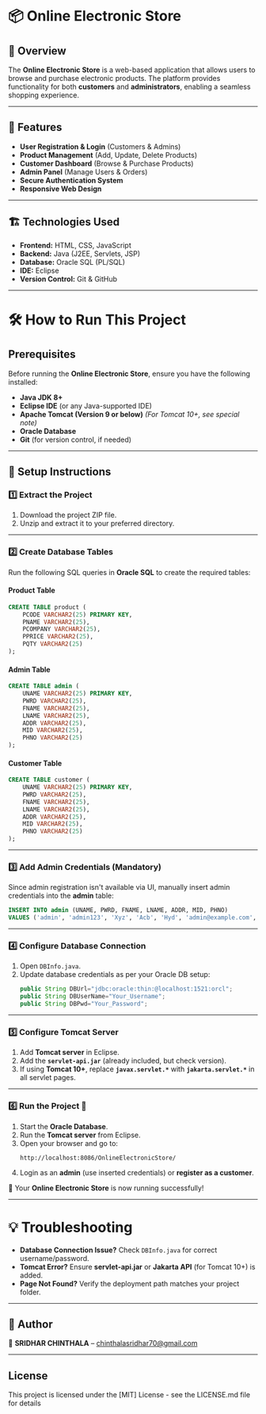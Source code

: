 # 📦 Online Electronic Store

## 📖 Overview

The **Online Electronic Store** is a web-based application that allows users to browse and purchase electronic products. The platform provides functionality for both **customers** and **administrators**, enabling a seamless shopping experience.

---

## 🚀 Features

- **User Registration & Login** (Customers & Admins)
- **Product Management** (Add, Update, Delete Products)
- **Customer Dashboard** (Browse & Purchase Products)
- **Admin Panel** (Manage Users & Orders)
- **Secure Authentication System**
- **Responsive Web Design**

---

## 🏗️ Technologies Used

- **Frontend:** HTML, CSS, JavaScript
- **Backend:** Java (J2EE, Servlets, JSP)
- **Database:** Oracle SQL (PL/SQL)
- **IDE:** Eclipse
- **Version Control:** Git & GitHub

---

# 🛠 How to Run This Project

## Prerequisites

Before running the **Online Electronic Store**, ensure you have the following installed:

- **Java JDK 8+**
- **Eclipse IDE** (or any Java-supported IDE)
- **Apache Tomcat (Version 9 or below)** *(For Tomcat 10+, see special note)*
- **Oracle Database**
- **Git** (for version control, if needed)

---

## 📂 Setup Instructions

### 1️⃣ Extract the Project

1. Download the project ZIP file.
2. Unzip and extract it to your preferred directory.

---

### 2️⃣ Create Database Tables

Run the following SQL queries in **Oracle SQL** to create the required tables:

#### **Product Table**

```sql
CREATE TABLE product (
    PCODE VARCHAR2(25) PRIMARY KEY,
    PNAME VARCHAR2(25),
    PCOMPANY VARCHAR2(25),
    PPRICE VARCHAR2(25),
    PQTY VARCHAR2(25)
);
```

#### **Admin Table**

```sql
CREATE TABLE admin (
    UNAME VARCHAR2(25) PRIMARY KEY,
    PWRD VARCHAR2(25),
    FNAME VARCHAR2(25),
    LNAME VARCHAR2(25),
    ADDR VARCHAR2(25),
    MID VARCHAR2(25),
    PHNO VARCHAR2(25)
);
```

#### **Customer Table**

```sql
CREATE TABLE customer (
    UNAME VARCHAR2(25) PRIMARY KEY,
    PWRD VARCHAR2(25),
    FNAME VARCHAR2(25),
    LNAME VARCHAR2(25),
    ADDR VARCHAR2(25),
    MID VARCHAR2(25),
    PHNO VARCHAR2(25)
);
```

---

### 3️⃣ Add Admin Credentials (Mandatory)

Since admin registration isn't available via UI, manually insert admin credentials into the **admin** table:

```sql
INSERT INTO admin (UNAME, PWRD, FNAME, LNAME, ADDR, MID, PHNO)  
VALUES ('admin', 'admin123', 'Xyz', 'Acb', 'Hyd', 'admin@example.com', '1234567890');
```

---

### 4️⃣ Configure Database Connection

1. Open `DBInfo.java`.
2. Update database credentials as per your Oracle DB setup:
   ```java
   public String DBUrl="jdbc:oracle:thin:@localhost:1521:orcl";
   public String DBUserName="Your_Username";
   public String DBPwd="Your_Password"; 
   ```

---

### 5️⃣ Configure Tomcat Server

1. Add **Tomcat server** in Eclipse.
2. Add the **`servlet-api.jar`** (already included, but check version).
3. If using **Tomcat 10+**, replace **`javax.servlet.*`** with **`jakarta.servlet.*`** in all servlet pages.

---

### 6️⃣ Run the Project 🚀

1. Start the **Oracle Database**.
2. Run the **Tomcat server** from Eclipse.
3. Open your browser and go to:
   ```
   http://localhost:8086/OnlineElectronicStore/
   ```
4. Login as an **admin** (use inserted credentials) or **register as a customer**.

🎉 Your **Online Electronic Store** is now running successfully!

---

# 💡 Troubleshooting

- **Database Connection Issue?** Check `DBInfo.java` for correct username/password.
- **Tomcat Error?** Ensure **servlet-api.jar** or **Jakarta API** (for Tomcat 10+) is added.
- **Page Not Found?** Verify the deployment path matches your project folder.

---

## 🔗 Author

📧 **SRIDHAR CHINTHALA** – [chinthalasridhar70@gmail.com](mailto\:chinthalasridhar70@gmail.com)

---

## License

This project is licensed under the [MIT] License - see the LICENSE.md file for details

